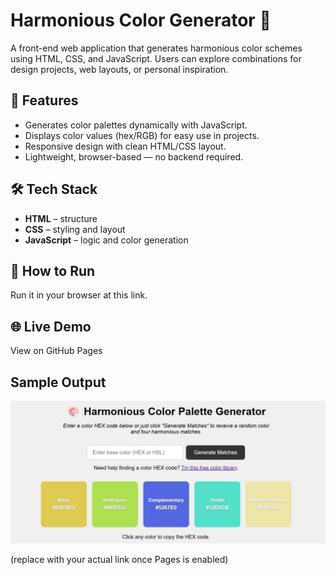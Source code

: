 # Harmonious Color Generator 🎨  

A front-end web application that generates harmonious color schemes using HTML, CSS, and JavaScript. Users can explore combinations for design projects, web layouts, or personal inspiration.  


## 🚀 Features  
* Generates color palettes dynamically with JavaScript.  
* Displays color values (hex/RGB) for easy use in projects.  
* Responsive design with clean HTML/CSS layout.  
* Lightweight, browser-based — no backend required.  


## 🛠️ Tech Stack  
* **HTML** – structure  
* **CSS** – styling and layout  
* **JavaScript** – logic and color generation  


## 📂 How to Run  
Run it in your browser at this link.

## 🌐 Live Demo
View on GitHub Pages

## Sample Output
![Color Generator screenshot](color-generator-screenshot.jpg)

(replace with your actual link once Pages is enabled)
